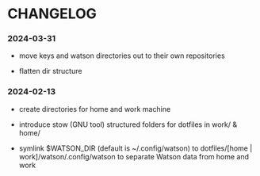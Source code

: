 # CHANGELOG

### 2024-03-31 

- move keys and watson directories out 
to their own repositories

- flatten dir structure

### 2024-02-13

- create directories for home and work machine

- introduce stow (GNU tool) structured folders for dotfiles in work/ & home/

- symlink $WATSON_DIR (default is ~/.config/watson) to dotfiles/[home | work]/watson/.config/watson 
to separate Watson data from home and work

